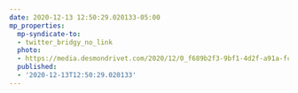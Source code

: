 ```yaml
---
date: 2020-12-13 12:50:29.020133-05:00
mp_properties:
  mp-syndicate-to:
  - twitter_bridgy_no_link
  photo:
  - https://media.desmondrivet.com/2020/12/0_f689b2f3-9bf1-4d2f-a91a-fc7d4b4f869e.jpg
  published:
  - '2020-12-13T12:50:29.020133'
---
```


